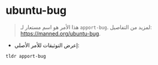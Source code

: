 # ubuntu-bug

> هذا الأمر هو اسم مستعار لـ `apport-bug`.
> لمزيد من التفاصيل: <https://manned.org/ubuntu-bug>.

- إعرض التوثيقات للأمر الأصلي:

`tldr apport-bug`
